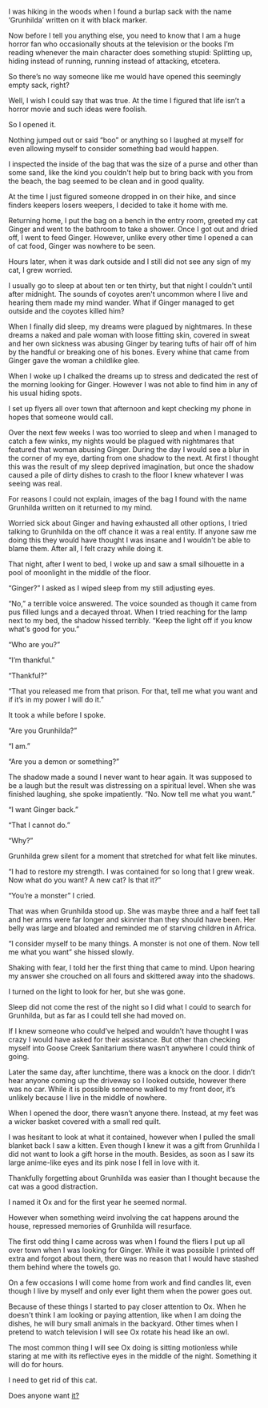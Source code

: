 I was hiking in the woods when I found a burlap sack with the name ‘Grunhilda’ written on it with black marker.

Now before I tell you anything else, you need to know that I am a huge horror fan who occasionally shouts at the television or the books I’m reading whenever the main character does something stupid: Splitting up, hiding instead of running, running instead of attacking, etcetera.

So there’s no way someone like me would have opened this seemingly empty sack, right?

Well, I wish I could say that was true. At the time I figured that life isn’t a horror movie and such ideas were foolish.

So I opened it.

Nothing jumped out or said “boo” or anything so I laughed at myself for even allowing myself to consider something bad would happen.

I inspected the inside of the bag that was the size of a purse and other than some sand, like the kind you couldn't help but to bring back with you from the beach, the bag seemed to be clean and in good quality.

At the time I just figured someone dropped in on their hike, and since finders keepers losers weepers, I decided to take it home with me. 

Returning home, I put the bag on a bench in the entry room, greeted my cat Ginger and went to the bathroom to take a shower. Once I got out and dried off, I went to feed Ginger. However, unlike every other time I opened a can of cat food, Ginger was nowhere to be seen. 

Hours later, when it was dark outside and I still did not see any sign of my cat, I grew worried. 

I usually go to sleep at about ten or ten thirty, but that night I couldn't until after midnight. The sounds of coyotes aren't uncommon where I live and hearing them made my mind wander. What if Ginger managed to get outside and the coyotes killed him?

When I finally did sleep, my dreams were plagued by nightmares. In these dreams a naked and pale woman with loose fitting skin, covered in sweat and her own sickness was abusing Ginger by tearing tufts of hair off of him by the handful or breaking one of his bones. Every whine that came from Ginger gave the woman a childlike glee. 

When I woke up I chalked the dreams up to stress and dedicated the rest of the morning looking for Ginger. However I was not able to find him in any of his usual hiding spots.

I set up flyers all over town that afternoon and kept checking my phone in hopes that someone would call. 

Over the next few weeks I was too worried to sleep and when I managed to catch a few winks, my nights would be plagued with nightmares that featured that woman abusing Ginger. During the day I would see a blur in the corner of my eye, darting from one shadow to the next. At first I thought this was the result of my sleep deprived imagination, but once the shadow caused a pile of dirty dishes to crash to the floor I knew whatever I was seeing was real.

For reasons I could not explain, images of the bag I found with the name Grunhilda written on it returned to my mind. 

Worried sick about Ginger and having exhausted all other options, I tried talking to Grunhilda on the off chance it was a real entity. If anyone saw me doing this they would have thought I was insane and I wouldn't be able to blame them. After all, I felt crazy while doing it. 

That night, after I went to bed, I woke up and saw a small silhouette in a pool of moonlight in the middle of the floor.

“Ginger?” I asked as I wiped sleep from my still adjusting eyes. 

“No,” a terrible voice answered. The voice sounded as though it came from pus filled lungs and a decayed throat. When I tried reaching for the lamp next to my bed, the shadow hissed terribly. “Keep the light off if you know what's good for you.”

“Who are you?”

“I’m thankful.”

“Thankful?”

“That you released me from that prison. For that, tell me what you want and if it’s in my power I will do it.”

It took a while before I spoke.

“Are you Grunhilda?”

“I am.”

“Are you a demon or something?”

The shadow made a sound I never want to hear again. It was supposed to be a laugh but the result was distressing on a spiritual level. When she was finished laughing, she spoke impatiently. “No. Now tell me what you want.”

“I want Ginger back.”

“That I cannot do.”

“Why?”

Grunhilda grew silent for a moment that stretched for what felt like minutes.

“I had to restore my strength. I was contained for so long that I grew weak. Now what do you want? A new cat? Is that it?”

“You’re a monster” I cried.

That was when Grunhilda stood up. She was maybe three and a half feet tall and her arms were far longer and skinnier than they should have been. Her belly was large and bloated and reminded me of starving children in Africa.

“I consider myself to be many things. A monster is not one of them. Now tell me what you want” she hissed slowly.

Shaking with fear, I told her the first thing that came to mind. Upon hearing my answer she crouched on all fours and skittered away into the shadows.

I turned on the light to look for her, but she was gone.

Sleep did not come the rest of the night so I did what I could to search for Grunhilda, but as far as I could tell she had moved on.

If I knew someone who could’ve helped and wouldn’t have thought I was crazy I would have asked for their assistance. But other than checking myself into Goose Creek Sanitarium there wasn’t anywhere I could think of going.

Later the same day, after lunchtime, there was a knock on the door. I didn’t hear anyone coming up the driveway so I looked outside, however there was no car. While it is possible someone walked to my front door, it’s unlikely because I live in the middle of nowhere. 

When I opened the door, there wasn’t anyone there. Instead, at my feet was a wicker basket covered with a small red quilt.

I was hesitant to look at what it contained, however when I pulled the small blanket back I saw a kitten. Even though I knew it was a gift from Grunhilda I did not want to look a gift horse in the mouth. Besides, as soon as I saw its large anime-like eyes and its pink nose I fell in love with it. 

Thankfully forgetting about Grunhilda was easier than I thought because the cat was a good distraction.

I named it Ox and for the first year he seemed normal. 

However when something weird involving the cat happens around the house, repressed memories of Grunhilda will resurface.

The first odd thing I came across was when I found the fliers I put up all over town when I was looking for Ginger. While it was possible I printed off extra and forgot about them, there was no reason that I would have stashed them behind where the towels go.

On a few occasions I will come home from work and find candles lit, even though I live by myself and only ever light them when the power goes out.

Because of these things I started to pay closer attention to Ox. When he doesn't think I am looking or paying attention, like when I am doing the dishes, he will bury small animals in the backyard. Other times when I pretend to watch television I will see Ox rotate his head like an owl.

The most common thing I will see Ox doing is sitting motionless while staring at me with its reflective eyes in the middle of the night. Something it will do for hours.

I need to get rid of this cat. 

Does anyone want [it?](https://www.reddit.com/r/WhisperAlleyEchos/)